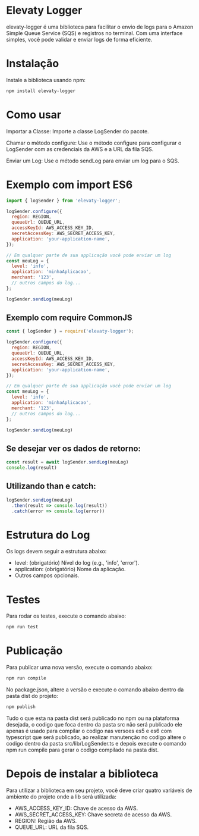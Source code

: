
# Elevaty Logger
elevaty-logger é uma biblioteca para facilitar o envio de logs para o Amazon Simple Queue Service (SQS) e registros no terminal. Com uma interface simples, você pode validar e enviar logs de forma eficiente.

# Instalação
Instale a biblioteca usando npm:

```bash
npm install elevaty-logger
```

# Como usar
Importar a Classe: Importe a classe LogSender do pacote.

Chamar o método configure: Use o método configure para configurar o LogSender com as credenciais da AWS e a URL da fila SQS.

Enviar um Log: Use o método sendLog para enviar um log para o SQS.

# Exemplo com import ES6

```javascript
import { logSender } from 'elevaty-logger';

logSender.configure({
  region: REGION,
  queueUrl: QUEUE_URL,
  accessKeyId: AWS_ACCESS_KEY_ID,
  secretAccessKey: AWS_SECRET_ACCESS_KEY,
  application: 'your-application-name',
});

// Em qualquer parte de sua applicação você pode enviar um log
const meuLog = {
  level: 'info',
  application: 'minhaAplicacao',
  merchant: '123',
  // outros campos do log...
};

logSender.sendLog(meuLog)
```

## Exemplo com require CommonJS

```javascript
const { logSender } = require('elevaty-logger');

logSender.configure({
  region: REGION,
  queueUrl: QUEUE_URL,
  accessKeyId: AWS_ACCESS_KEY_ID,
  secretAccessKey: AWS_SECRET_ACCESS_KEY,
  application: 'your-application-name',
});

// Em qualquer parte de sua applicação você pode enviar um log
const meuLog = {
  level: 'info',
  application: 'minhaAplicacao',
  merchant: '123',
  // outros campos do log...
};

logSender.sendLog(meuLog)
```

## Se desejar ver os dados de retorno:

```javascript
const result = await logSender.sendLog(meuLog)
console.log(result)
```

## Utilizando than e catch:

```javascript
logSender.sendLog(meuLog)
  .then(result => console.log(result))
  .catch(error => console.log(error))
```

# Estrutura do Log
Os logs devem seguir a estrutura abaixo:

- level: (obrigatório) Nível do log (e.g., 'info', 'error').
- application: (obrigatório) Nome da aplicação.
- Outros campos opcionais.

# Testes

Para rodar os testes, execute o comando abaixo:

```bash
npm run test
```

# Publicação

Para publicar uma nova versão, execute o comando abaixo:

```bash
npm run compile
```

No package.json, altere a versão e execute o comando abaixo dentro da pasta dist do projeto:

```bash
npm publish
```

Tudo o que esta na pasta dist será publicado no npm ou na plataforma desejada, o codigo que foca dentro da pasta src não será publicado ele apenas é usado para compilar o codigo nas versoes es5 e es6 com typescript que será publicado, ao realizar manutenção no codigo altere o codigo dentro da pasta src/lib/LogSender.ts e depois execute o comando npm run compile para gerar o codigo compilado na pasta dist.

# Depois de instalar a biblioteca

Para utilizar a biblioteca em seu projeto, você deve criar quatro variáveis de ambiente do projeto onde a lib será utilizada:

- AWS_ACCESS_KEY_ID: Chave de acesso da AWS.
- AWS_SECRET_ACCESS_KEY: Chave secreta de acesso da AWS.
- REGION: Região da AWS.
- QUEUE_URL: URL da fila SQS.
